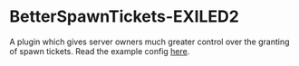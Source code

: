 # BetterSpawnTickets-EXILED2
A plugin which gives server owners much greater control over the granting of spawn tickets.
Read the example config [here](https://github.com/TeamEXAngus/BetterSpawnTickets-EXILED2/blob/master/example-config.yml).
